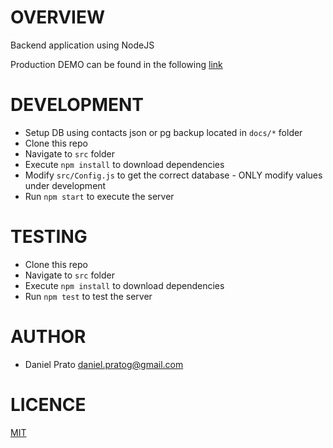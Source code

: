OVERVIEW
===============

Backend application using NodeJS

Production DEMO can be found in the following [link](https://contacts-app-backend.herokuapp.com/)

DEVELOPMENT
===============

* Setup DB using contacts json or pg backup located in ```docs/*``` folder
* Clone this repo
* Navigate to ```src``` folder
* Execute ```npm install``` to download dependencies
* Modify ```src/Config.js``` to get the correct database - ONLY modify values under development
* Run ```npm start``` to execute the server

TESTING
===============

* Clone this repo
* Navigate to ```src``` folder
* Execute ```npm install``` to download dependencies
* Run ```npm test``` to test the server

AUTHOR
===============

* Daniel Prato <daniel.pratog@gmail.com>

LICENCE
===============

[MIT](./LICENSE)
